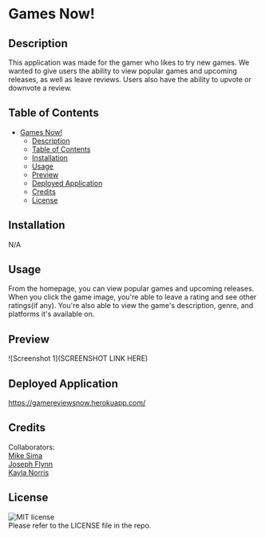 # Games Now!

## Description
This application was made for the gamer who likes to try new games. We wanted to give users the ability to view popular games and upcoming releases, as well as leave reviews. Users also have the ability to upvote or downvote a review.

## Table of Contents
- [Games Now!](#games-now)
  - [Description](#description)
  - [Table of Contents](#table-of-contents)
  - [Installation](#installation)
  - [Usage](#usage)
  - [Preview](#preview)
  - [Deployed Application](#deployed-application)
  - [Credits](#credits)
  - [License](#license)

## Installation

N/A

## Usage

From the homepage, you can view popular games and upcoming releases. When you click the game image, you're able to leave a rating and see other ratings(if any). You're also able to view the game's description, genre, and platforms it's available on. 

## Preview
![Screenshot 1](SCREENSHOT LINK HERE)


## Deployed Application

https://gamereviewsnow.herokuapp.com/

## Credits
Collaborators: </br>
[Mike Sima](https://github.com/ShadowBox23) <br/>
[Joseph Flynn](https://github.com/Alphastranger) </br>
[Kayla Norris](https://github.com/KaylaNorris) </br> 


## License

![MIT license](https://img.shields.io/badge/license-MIT-green) </br>
Please refer to the LICENSE file in the repo.